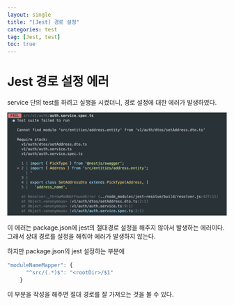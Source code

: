 ```yaml
---
layout: single
title: "[Jest] 경로 설정"
categories: test
tag: [Jest, test]
toc: true
---
```



# Jest 경로 설정 에러

service 단의 test를 하려고 실행을 시켰더니, 경로 설정에 대한 에러가 발생하였다.

<img src='/assets/images/jest_path.png'>

이 에러는 package.json에 jest의 절대경로 설정을 해주지 않아서 발생하는 에러이다. 그래서 상대 경로를 설정을 해줘야 에러가 발생하지 않는다.

하지만 package.json의 jest 설정하는 부분에 

```js
"moduleNameMapper": {
      "^src/(.*)$": "<rootDir>/$1"
    }
```

이 부분을 작성을 해주면 절대 경로를 잘 가져오는 것을 볼 수 있다.